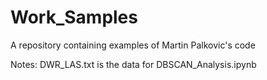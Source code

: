 # Work_Samples
A repository containing examples of Martin Palkovic's code

Notes:
DWR_LAS.txt is the data for DBSCAN_Analysis.ipynb
